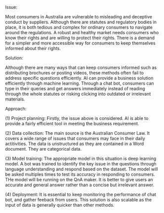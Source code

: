 Issue: 

Most consumers in Australia are vulnerable to misleading and deceptive conduct by suppliers. Although there are statutes and regulatory bodies in place, it is both tedious and complex for ordinary consumers to navigate around the regulations. A robust and healthy market needs consumers who know their rights and are willing to protect their rights. There is a demand for a simpler and more accessible way for consumers to keep themselves informed about their rights.

Solution: 

Although there are many ways that can keep consumers informed such as distributing brochures or posting videos, these methods often fail to address specific questions efficiently. AI can provide a business solution efficiently through machine learning. Through a chat bot, consumers can type in their queries and get answers immediately instead of reading through the whole statutes or risking clicking into outdated or irrelevant materials. 

Approach: 

(1) Project planning:
  Firstly, the issue above is considered. AI is able to provide a fairly efficient tool in meeting the business requirement. 

(2) Data collection:
  The main source is the Australian Consumer Law. It covers a wide range of issues that consumers may face in their daily actitivities. The data is unstructured as they are contained in a Word document. They are categorical data. 

(3) Model training:
  The appropriate model in this situation is deep learning model. A bot was trained to identify the key issue in the questions through language understanding and respond based on the dataset. The model will be asked multiples times to test its accuracy in responding to consumers. THe model will be running on the QnA maker. It is better to give users an accurate and general answer rather than a concise but irrelevant answer.

(4) Deployment:
  It is essential to keep monitoring the performance of chat bot, and gather feeback from users. This solution is also scalable as the input of data is generally quicker than other methods. 

